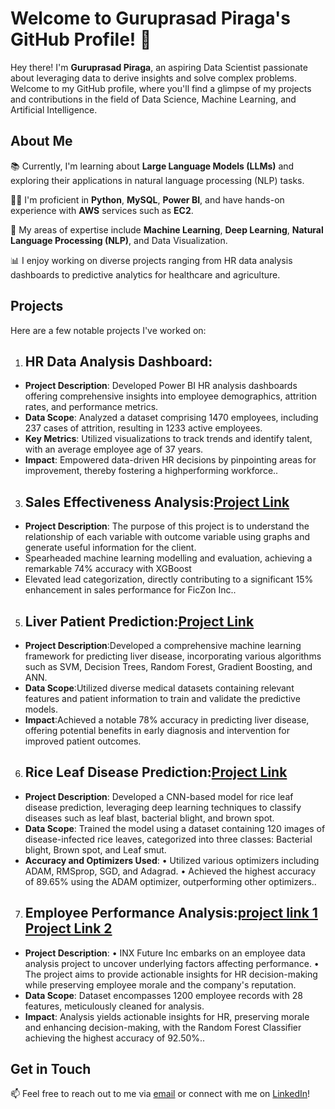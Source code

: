# Welcome to Guruprasad Piraga's GitHub Profile! 👋

Hey there! I'm **Guruprasad Piraga**, an aspiring Data Scientist passionate about leveraging data to derive insights and solve complex problems. Welcome to my GitHub profile, where you'll find a glimpse of my projects and contributions in the field of Data Science, Machine Learning, and Artificial Intelligence.

## About Me

📚 Currently, I'm learning about **Large Language Models (LLMs)** and exploring their applications in natural language processing (NLP) tasks.

👨‍💻 I'm proficient in **Python**, **MySQL**, **Power BI**, and have hands-on experience with **AWS** services such as **EC2**.

🔬 My areas of expertise include **Machine Learning**, **Deep Learning**, **Natural Language Processing (NLP)**, and Data Visualization.

📊 I enjoy working on diverse projects ranging from HR data analysis dashboards to predictive analytics for healthcare and agriculture.

## Projects

Here are a few notable projects I've worked on:

1. ## **HR Data Analysis Dashboard**:
-  **Project Description**: Developed Power BI HR analysis dashboards offering comprehensive insights into
employee demographics, attrition rates, and performance metrics.
-  **Data Scope**: Analyzed a dataset comprising 1470 employees, including 237 cases of attrition, resulting in 1233
active employees.
-  **Key Metrics**: Utilized visualizations to track trends and identify talent, with an average employee age of 37 years.
-  **Impact**: Empowered data-driven HR decisions by pinpointing areas for improvement, thereby fostering a highperforming workforce..

3. ## **Sales Effectiveness Analysis**:[Project Link](https://colab.research.google.com/drive/1GKT-k6h71-Tz5uRqFvQTjtC60tyxX3nu?usp=drive_link)
- **Project Description**: The purpose of this project is to understand the relationship of each variable with
outcome variable using graphs and generate useful information for the client.
- Spearheaded machine learning modelling and evaluation, achieving a remarkable 74% accuracy with
XGBoost
- Elevated lead categorization, directly contributing to a significant 15% enhancement in sales
performance for FicZon Inc..

5. ## **Liver Patient Prediction**:[Project Link](https://colab.research.google.com/drive/1hmHLQq5wIIMmD79ZoSh31nf25fMCHVKb?usp=drive_link)
- **Project Description**:Developed a comprehensive machine learning framework for predicting liver disease,
incorporating various algorithms such as SVM, Decision Trees, Random Forest, Gradient Boosting, and
ANN.
- **Data Scope**:Utilized diverse medical datasets containing relevant features and patient information to train
and validate the predictive models.
- **Impact**:Achieved a notable 78% accuracy in predicting liver disease, offering potential benefits in early
diagnosis and intervention for improved patient outcomes.

6. ## **Rice Leaf Disease Prediction**:[Project Link](https://colab.research.google.com/drive/179ckNVHhVDts_1lE5oAKuMjtxnDlj7n2?usp=sharing)
- **Project Description**: Developed a CNN-based model for rice leaf disease prediction, leveraging deep learning
techniques to classify diseases such as leaf blast, bacterial blight, and brown spot.
- **Data Scope**: Trained the model using a dataset containing 120 images of disease-infected rice leaves, categorized into
three classes: Bacterial blight, Brown spot, and Leaf smut.
- **Accuracy and Optimizers Used**:
• Utilized various optimizers including ADAM, RMSprop, SGD, and Adagrad.
• Achieved the highest accuracy of 89.65% using the ADAM optimizer, outperforming other optimizers..

7. ## **Employee Performance Analysis**:[project link 1](https://colab.research.google.com/drive/1mWWcpidt6wMr8GlwrcjGJLErh-ad6lpT?usp=sharing) [Project Link 2](https://colab.research.google.com/drive/1Lh0UykUkRvNCeRMGoD6nWhMp9jP97DKv?usp=sharing)
- **Project Description**:
• INX Future Inc embarks on an employee data analysis project to uncover underlying factors affecting performance.
• The project aims to provide actionable insights for HR decision-making while preserving employee morale and the
company's reputation.
- **Data Scope**: Dataset encompasses 1200 employee records with 28 features, meticulously cleaned for analysis.
- **Impact**: Analysis yields actionable insights for HR, preserving morale and enhancing decision-making, with the
Random Forest Classifier achieving the highest accuracy of 92.50%..

## Get in Touch

📫 Feel free to reach out to me via [email](gurupiragaa08@gmail.com) or connect with me on [LinkedIn](www.linkedin.com/in/guruprasad-piraga)!


